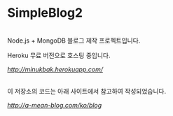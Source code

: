 # SimpleBlog2
<br>
Node.js + MongoDB 블로그 제작 프로젝트입니다.

Heroku 무료 버전으로 호스팅 중입니다.

*http://minukbak.herokuapp.com/*

<br>
이 저장소의 코드는 아래 사이트에서 참고하여 작성되었습니다.

*http://a-mean-blog.com/ko/blog*
